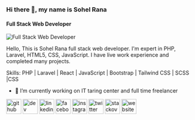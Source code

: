 ### Hi there 👋, my name is Sohel Rana
#### Full Stack Web Developer
![Full Stack Web Developer](https://scontent-mrs2-1.xx.fbcdn.net/v/t39.30808-6/s960x960/254695620_598879428203941_5126849656642989994_n.jpg?_nc_cat=100&ccb=1-5&_nc_sid=e3f864&_nc_ohc=eT_b1KpuJJgAX-zWpDS&_nc_ht=scontent-mrs2-1.xx&oh=0faf16bfaa917e9fff9346007ae59395&oe=619ED6CA)

Hello, This is Sohel Rana full stack web developer. I'm expert in PHP, Laravel, HTML5, CSS, JavaScript. I have live work experience and completed many projects.

Skills: PHP | Laravel | React | JavaScript | Bootstrap | Tailwind CSS | SCSS |CSS

- 🔭 I’m currently working on IT taring center and full time freelancer  

[<img src='https://cdn.jsdelivr.net/npm/simple-icons@3.0.1/icons/github.svg' alt='github' height='40'>](https://github.com/https://github.com/devsohelrana)  [<img src='https://cdn.jsdelivr.net/npm/simple-icons@3.0.1/icons/dev-dot-to.svg' alt='dev' height='40'>](https://dev.to/devsohelrana)  [<img src='https://cdn.jsdelivr.net/npm/simple-icons@3.0.1/icons/linkedin.svg' alt='linkedin' height='40'>](https://www.linkedin.com/in/dev-sohel-rana/)  [<img src='https://cdn.jsdelivr.net/npm/simple-icons@3.0.1/icons/facebook.svg' alt='facebook' height='40'>](https://www.facebook.com/devsohelrana)  [<img src='https://cdn.jsdelivr.net/npm/simple-icons@3.0.1/icons/instagram.svg' alt='instagram' height='40'>](https://www.instagram.com/devsohelrana/)  [<img src='https://cdn.jsdelivr.net/npm/simple-icons@3.0.1/icons/twitter.svg' alt='twitter' height='40'>](https://twitter.com/devsohelrana)  [<img src='https://cdn.jsdelivr.net/npm/simple-icons@3.0.1/icons/stackoverflow.svg' alt='stackoverflow' height='40'>](https://stackoverflow.com/users/sohel-rana)  [<img src='https://cdn.jsdelivr.net/npm/simple-icons@3.0.1/icons/icloud.svg' alt='website' height='40'>](https://sr.kaziitzone.com/)  

